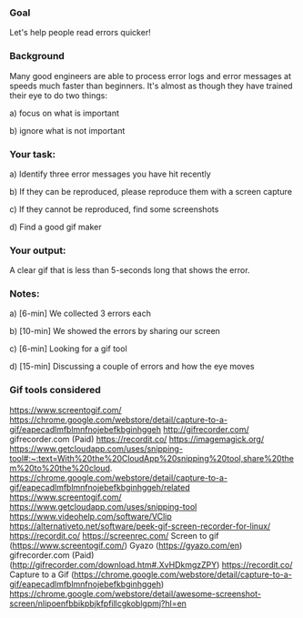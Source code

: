 ### Goal
Let's help people read errors quicker!

### Background
Many good engineers are able to process error logs and error messages at speeds much faster than beginners. It's almost as though they have trained their eye to do two things:

a) focus on what is important

b) ignore what is not important

### Your task:

a) Identify three error messages you have hit recently

b) If they can be reproduced, please reproduce them with a screen capture

c) If they cannot be reproduced, find some screenshots

d) Find a good gif maker

### Your output:
A clear gif that is less than 5-seconds long that shows the error.

### Notes:

a) [6-min] We collected 3 errors each

b) [10-min] We showed the errors by sharing our screen

c) [6-min] Looking for a gif tool

d) [15-min] Discussing a couple of errors and how the eye moves

### Gif tools considered

https://www.screentogif.com/
https://chrome.google.com/webstore/detail/capture-to-a-gif/eapecadlmfblmnfnojebefkbginhggeh
http://gifrecorder.com/
gifrecorder.com (Paid)
https://recordit.co/
https://imagemagick.org/
https://www.getcloudapp.com/uses/snipping-tool#:~:text=With%20the%20CloudApp%20snipping%20tool,share%20them%20to%20the%20cloud.
https://chrome.google.com/webstore/detail/capture-to-a-gif/eapecadlmfblmnfnojebefkbginhggeh/related
https://www.screentogif.com/
https://www.getcloudapp.com/uses/snipping-tool
https://www.videohelp.com/software/VClip
https://alternativeto.net/software/peek-gif-screen-recorder-for-linux/  
https://recordit.co/
https://screenrec.com/
Screen to gif (https://www.screentogif.com/)
Gyazo (https://gyazo.com/en)
gifrecorder.com (Paid)(http://gifrecorder.com/download.htm#.XvHDkmgzZPY)
https://recordit.co/
Capture to a Gif (https://chrome.google.com/webstore/detail/capture-to-a-gif/eapecadlmfblmnfnojebefkbginhggeh)
https://chrome.google.com/webstore/detail/awesome-screenshot-screen/nlipoenfbbikpbjkfpfillcgkoblgpmj?hl=en
